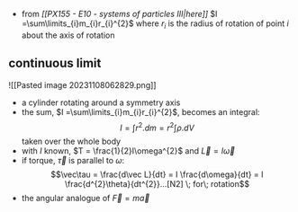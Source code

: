 - from *[[PX155 - E10 - systems of particles III|here]]* $I =\sum\limits_{i}m_{i}r_{i}^{2}$ where $r_{i}$ is the radius of rotation of point $i$ about the axis of rotation
## continuous limit
![[Pasted image 20231108062829.png]]
- a cylinder rotating around a symmetry axis
- the sum, $I =\sum\limits_{i}m_{i}r_{i}^{2}$, becomes an integral: $$I=\int r^{2}.dm = r^{2}\int \rho .dV$$ taken over the whole body
- with $I$ known, $T = \frac{1}{2}I\omega^{2}$ and $\vec L = I \vec\omega$ 
- if torque, $\vec \tau$ is parallel to $\omega$: $$\vec\tau = \frac{d\vec L}{dt} = I \frac{d\omega}{dt} = I \frac{d^{2}\theta}{dt^{2}}...[N2] \; for\; rotation$$
- the angular analogue of $\vec F = m\vec a$
